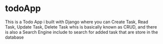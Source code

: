 # todoApp
This is a Todo App i built with Django where you can Create Task, 
Read Task, Update Task, Delete Task whis is basically known as CRUD,
and there is also a Search Engine include to search for added task that are store in the database

